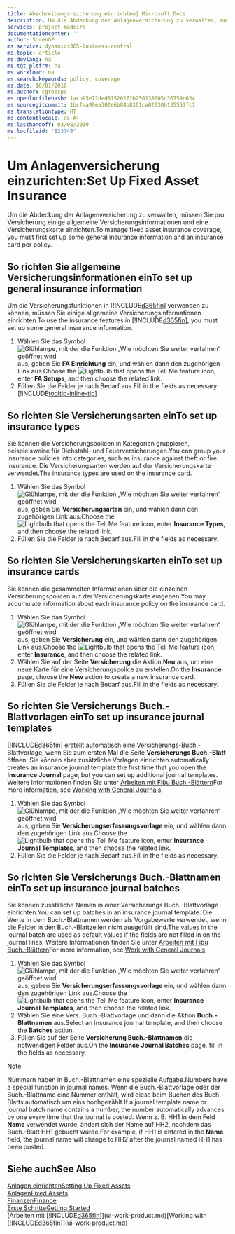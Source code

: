 ```yaml
---
title: Abschreibungsrsicherung einrichten| Microsoft Docs
description: Um die Abdeckung der Anlagenversicherung zu verwalten, müssen Sie pro Versicherung einige allgemeine Versicherungsinformationen und eine Versicherungskarte einrichten.
services: project-madeira
documentationcenter: ''
author: SorenGP
ms.service: dynamics365-business-central
ms.topic: article
ms.devlang: na
ms.tgt_pltfrm: na
ms.workload: na
ms.search.keywords: policy, coverage
ms.date: 10/01/2018
ms.author: sgroespe
ms.openlocfilehash: 1acb95e72ded81520272b250138005d36759d634
ms.sourcegitcommit: 1bcfaa99ea302e6b84b8361ca02730b135557fc1
ms.translationtype: HT
ms.contentlocale: de-AT
ms.lasthandoff: 03/08/2019
ms.locfileid: "823745"
---
```

# <a name="set-up-fixed-asset-insurance"></a><span data-ttu-id="bc3b0-103">Um Anlagenversicherung einzurichten:</span><span class="sxs-lookup"><span data-stu-id="bc3b0-103">Set Up Fixed Asset Insurance</span></span>
<span data-ttu-id="bc3b0-104">Um die Abdeckung der Anlagenversicherung zu verwalten, müssen Sie pro Versicherung einige allgemeine Versicherungsinformationen und eine Versicherungskarte einrichten.</span><span class="sxs-lookup"><span data-stu-id="bc3b0-104">To manage fixed asset insurance coverage, you must first set up some general insurance information and an insurance card per policy.</span></span>

## <a name="to-set-up-general-insurance-information"></a><span data-ttu-id="bc3b0-105">So richten Sie allgemeine Versicherungsinformationen ein</span><span class="sxs-lookup"><span data-stu-id="bc3b0-105">To set up general insurance information</span></span>
<span data-ttu-id="bc3b0-106">Um die Versicherungsfunktionen in [!INCLUDE[d365fin](includes/d365fin_md.md)]  verwenden zu können, müssen Sie einige allgemeine Versicherungsinformationen einrichten.</span><span class="sxs-lookup"><span data-stu-id="bc3b0-106">To use the insurance features in [!INCLUDE[d365fin](includes/d365fin_md.md)], you must set up some general insurance information.</span></span>  

1. <span data-ttu-id="bc3b0-107">Wählen Sie das Symbol ![Glühlampe, mit der die Funktion „Wie möchten Sie weiter verfahren“ geöffnet wird](media/ui-search/search_small.png "Wie möchten Sie weiter verfahren?") aus, geben Sie **FA Einrichtung** ein, und wählen dann den zugehörigen Link aus.</span><span class="sxs-lookup"><span data-stu-id="bc3b0-107">Choose the ![Lightbulb that opens the Tell Me feature](media/ui-search/search_small.png "Tell me what you want to do") icon, enter **FA Setups**, and then choose the related link.</span></span>  
2. <span data-ttu-id="bc3b0-108">Füllen Sie die Felder je nach Bedarf aus.</span><span class="sxs-lookup"><span data-stu-id="bc3b0-108">Fill in the fields as necessary.</span></span> [!INCLUDE[tooltip-inline-tip](includes/tooltip-inline-tip_md.md)]  

## <a name="to-set-up-insurance-types"></a><span data-ttu-id="bc3b0-109">So richten Sie Versicherungsarten ein</span><span class="sxs-lookup"><span data-stu-id="bc3b0-109">To set up insurance types</span></span>
<span data-ttu-id="bc3b0-110">Sie können die Versicherungspolicen in Kategorien gruppieren, beispielsweise für Diebstahl- und Feuerversicherungen.</span><span class="sxs-lookup"><span data-stu-id="bc3b0-110">You can group your insurance policies into categories, such as insurance against theft or fire insurance.</span></span> <span data-ttu-id="bc3b0-111">Die Versicherungsarten werden auf der Versicherungskarte verwendet.</span><span class="sxs-lookup"><span data-stu-id="bc3b0-111">The insurance types are used on the insurance card.</span></span>

1. <span data-ttu-id="bc3b0-112">Wählen Sie das Symbol ![Glühlampe, mit der die Funktion „Wie möchten Sie weiter verfahren“ geöffnet wird](media/ui-search/search_small.png "Wie möchten Sie weiter verfahren?") aus, geben Sie **Versicherungsarten** ein, und wählen dann den zugehörigen Link aus.</span><span class="sxs-lookup"><span data-stu-id="bc3b0-112">Choose the ![Lightbulb that opens the Tell Me feature](media/ui-search/search_small.png "Tell me what you want to do") icon, enter **Insurance Types**, and then choose the related link.</span></span>  
2. <span data-ttu-id="bc3b0-113">Füllen Sie die Felder je nach Bedarf aus.</span><span class="sxs-lookup"><span data-stu-id="bc3b0-113">Fill in the fields as necessary.</span></span>

## <a name="to-set-up-insurance-cards"></a><span data-ttu-id="bc3b0-114">So richten Sie Versicherungskarten ein</span><span class="sxs-lookup"><span data-stu-id="bc3b0-114">To set up insurance cards</span></span>
<span data-ttu-id="bc3b0-115">Sie können die gesammelten Informationen über die einzelnen Versicherungspolicen auf der Versicherungskarte eingeben.</span><span class="sxs-lookup"><span data-stu-id="bc3b0-115">You may accumulate information about each insurance policy on the insurance card.</span></span>  

1. <span data-ttu-id="bc3b0-116">Wählen Sie das Symbol ![Glühlampe, mit der die Funktion „Wie möchten Sie weiter verfahren“ geöffnet wird](media/ui-search/search_small.png "Wie möchten Sie weiter verfahren?") aus, geben Sie **Versicherung** ein, und wählen dann den zugehörigen Link aus.</span><span class="sxs-lookup"><span data-stu-id="bc3b0-116">Choose the ![Lightbulb that opens the Tell Me feature](media/ui-search/search_small.png "Tell me what you want to do") icon, enter **Insurance**, and then choose the related link.</span></span>  
2. <span data-ttu-id="bc3b0-117">Wählen Sie auf der Seite **Versicherung** die Aktion **Neu** aus, um eine neue Karte für eine Versicherungspolice zu erstellen.</span><span class="sxs-lookup"><span data-stu-id="bc3b0-117">On the **Insurance** page, choose the **New** action to create a  new insurance card.</span></span>  
3. <span data-ttu-id="bc3b0-118">Füllen Sie die Felder je nach Bedarf aus.</span><span class="sxs-lookup"><span data-stu-id="bc3b0-118">Fill in the fields as necessary.</span></span>

## <a name="to-set-up-insurance-journal-templates"></a><span data-ttu-id="bc3b0-119">So richten Sie Versicherungs Buch.-Blattvorlagen ein</span><span class="sxs-lookup"><span data-stu-id="bc3b0-119">To set up insurance journal templates</span></span>
[!INCLUDE[d365fin](includes/d365fin_md.md)] <span data-ttu-id="bc3b0-120">erstellt automatisch eine Versicherungs-Buch.-Blattvorlage, wenn Sie zum ersten Mal die Seite **Versicherungs Buch.-Blatt** öffnen; Sie können aber zusätzliche Vorlagen einrichten.</span><span class="sxs-lookup"><span data-stu-id="bc3b0-120">automatically creates an insurance journal template the first time that you open the **Insurance Journal** page, but you can set up additional journal templates.</span></span> <span data-ttu-id="bc3b0-121">Weitere Informationen finden Sie unter [Arbeiten mit Fibu Buch.-Blättern](ui-work-general-journals.md)</span><span class="sxs-lookup"><span data-stu-id="bc3b0-121">For more information, see [Working with General Journals](ui-work-general-journals.md).</span></span>  

1. <span data-ttu-id="bc3b0-122">Wählen Sie das Symbol ![Glühlampe, mit der die Funktion „Wie möchten Sie weiter verfahren“ geöffnet wird](media/ui-search/search_small.png "Wie möchten Sie weiter verfahren?") aus, geben Sie **Versicherungserfassungsvorlage** ein, und wählen dann den zugehörigen Link aus.</span><span class="sxs-lookup"><span data-stu-id="bc3b0-122">Choose the ![Lightbulb that opens the Tell Me feature](media/ui-search/search_small.png "Tell me what you want to do") icon, enter **Insurance Journal Templates**, and then choose the related link.</span></span>  
2. <span data-ttu-id="bc3b0-123">Füllen Sie die Felder je nach Bedarf aus.</span><span class="sxs-lookup"><span data-stu-id="bc3b0-123">Fill in the fields as necessary.</span></span>

## <a name="to-set-up-insurance-journal-batches"></a><span data-ttu-id="bc3b0-124">So richten Sie Versicherungs Buch.-Blattnamen ein</span><span class="sxs-lookup"><span data-stu-id="bc3b0-124">To set up insurance journal batches</span></span>
<span data-ttu-id="bc3b0-125">Sie können zusätzliche Namen in einer Versicherungs Buch.-Blattvorlage einrichten.</span><span class="sxs-lookup"><span data-stu-id="bc3b0-125">You can set up batches in an insurance journal template.</span></span> <span data-ttu-id="bc3b0-126">Die Werte in dem Buch.-Blattnamen werden als Vorgabewerte verwendet, wenn die Felder in den Buch.-Blattzeilen nicht ausgefüllt sind.</span><span class="sxs-lookup"><span data-stu-id="bc3b0-126">The values in the journal batch are used as default values if the fields are not filled in on the journal lines.</span></span> <span data-ttu-id="bc3b0-127">Weitere Informationen finden Sie unter [Arbeiten mit Fibu Buch.-Blättern](ui-work-general-journals.md)</span><span class="sxs-lookup"><span data-stu-id="bc3b0-127">For more information, see [Work with General Journals](ui-work-general-journals.md)</span></span>  

1. <span data-ttu-id="bc3b0-128">Wählen Sie das Symbol ![Glühlampe, mit der die Funktion „Wie möchten Sie weiter verfahren“ geöffnet wird](media/ui-search/search_small.png "Wie möchten Sie weiter verfahren?") aus, geben Sie **Versicherungserfassungsvorlage** ein, und wählen dann den zugehörigen Link aus.</span><span class="sxs-lookup"><span data-stu-id="bc3b0-128">Choose the ![Lightbulb that opens the Tell Me feature](media/ui-search/search_small.png "Tell me what you want to do") icon, enter **Insurance Journal Templates**, and then choose the related link.</span></span>  
2. <span data-ttu-id="bc3b0-129">Wählen Sie eine Vers. Buch.-Blattvorlage und dann die Aktion **Buch.-Blattnamen** aus.</span><span class="sxs-lookup"><span data-stu-id="bc3b0-129">Select an insurance journal template, and then choose the **Batches** action.</span></span>
3. <span data-ttu-id="bc3b0-130">Füllen Sie auf der Seite **Versicherung Buch.-Blattnamen** die notwendigen Felder aus.</span><span class="sxs-lookup"><span data-stu-id="bc3b0-130">On the **Insurance Journal Batches** page, fill in the fields as necessary.</span></span>

> [!NOTE]  
>   <span data-ttu-id="bc3b0-131">Nummern haben in Buch.-Blattnamen eine spezielle Aufgabe.</span><span class="sxs-lookup"><span data-stu-id="bc3b0-131">Numbers have a special function in journal names.</span></span> <span data-ttu-id="bc3b0-132">Wenn die Buch.-Blattvorlage oder der Buch.-Blattname eine Nummer enthält, wird diese beim Buchen des Buch.-Blatts automatisch um eins hochgezählt.</span><span class="sxs-lookup"><span data-stu-id="bc3b0-132">If a journal template name or journal batch name contains a number, the number automatically advances by one every time that the journal is posted.</span></span> <span data-ttu-id="bc3b0-133">Wenn z. B. HH1 in dem Feld **Name** verwendet wurde, ändert sich der Name auf HH2, nachdem das Buch.-Blatt HH1 gebucht wurde.</span><span class="sxs-lookup"><span data-stu-id="bc3b0-133">For example, if HH1 is entered in the **Name** field, the journal name will change to HH2 after the journal named HH1 has been posted.</span></span>

## <a name="see-also"></a><span data-ttu-id="bc3b0-134">Siehe auch</span><span class="sxs-lookup"><span data-stu-id="bc3b0-134">See Also</span></span>
[<span data-ttu-id="bc3b0-135">Anlagen einrichten</span><span class="sxs-lookup"><span data-stu-id="bc3b0-135">Setting Up Fixed Assets</span></span>](fa-setup.md)  
[<span data-ttu-id="bc3b0-136">Anlagen</span><span class="sxs-lookup"><span data-stu-id="bc3b0-136">Fixed Assets</span></span>](fa-manage.md)  
[<span data-ttu-id="bc3b0-137">Finanzen</span><span class="sxs-lookup"><span data-stu-id="bc3b0-137">Finance</span></span>](finance.md)  
[<span data-ttu-id="bc3b0-138">Erste Schritte</span><span class="sxs-lookup"><span data-stu-id="bc3b0-138">Getting Started</span></span>](product-get-started.md)  
<span data-ttu-id="bc3b0-139">[Arbeiten mit [!INCLUDE[d365fin](includes/d365fin_md.md)]](ui-work-product.md)</span><span class="sxs-lookup"><span data-stu-id="bc3b0-139">[Working with [!INCLUDE[d365fin](includes/d365fin_md.md)]](ui-work-product.md)</span></span>
